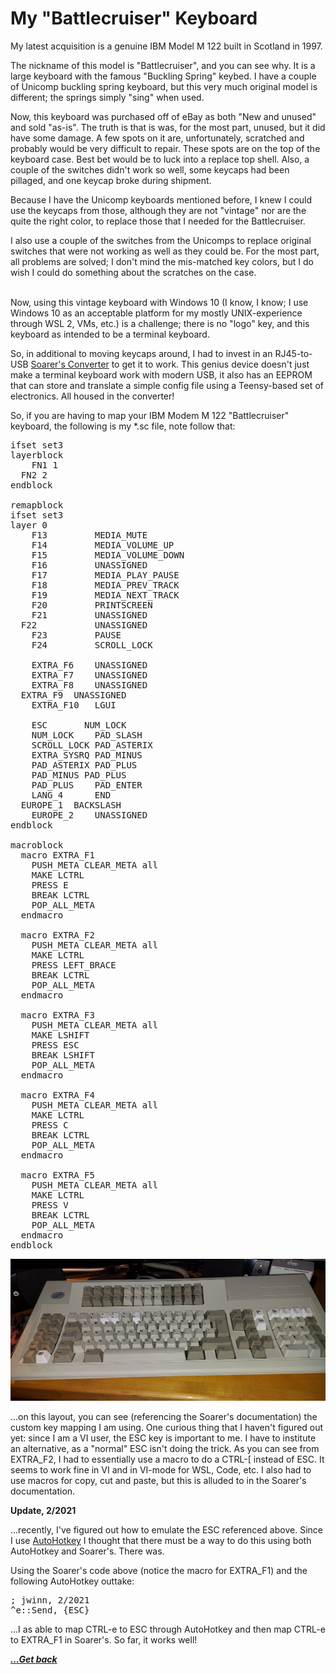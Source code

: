 # My "Battlecruiser" Keyboard

My latest acquisition is a genuine IBM Model M 122 built in Scotland in 1997.

The nickname of this model is "Battlecruiser", and you can see why.  It is a large keyboard with the famous "Buckling Spring" keybed.  I have a couple of Unicomp buckling spring keyboard, but this very much original model is different; the springs simply "sing" when used.

Now, this keyboard was purchased off of eBay as both "New and unused" and sold "as-is".  The truth is that is was, for the most part, unused, but it did have some damage.  A few spots on it are, unfortunately, scratched and probably would be very difficult to repair. These spots are on the top of the keyboard case.  Best bet would be to luck into a replace top shell. Also, a couple of the switches didn't work so well, some keycaps had been pillaged, and one keycap broke during shipment.

Because I have the Unicomp keyboards mentioned before, I knew I could use the keycaps from those, although they are not "vintage" nor are the quite the right color, to replace those that I needed for the Battlecruiser.  

I also use a couple of the switches from the Unicomps to replace original switches that were not working as well as they could be.  For the most part, all problems are solved; I don't mind the mis-matched key colors, but I do wish I could do something about the scratches on the case.

<br>
Now, using this vintage keyboard with Windows 10 (I know, I know; I use Windows 10 as an acceptable platform for my mostly UNIX-experience through WSL 2, VMs, etc.) is a challenge; there is no "logo" key, and this keyboard as intended to be a terminal keyboard.

So, in additional to moving keycaps around, I had to invest in an RJ45-to-USB [Soarer's Converter](https://deskthority.net/viewtopic.php?f=7&t=2510&start=) to get it to work.  This genius device doesn't just make a terminal keyboard work with modern USB, it also has an EEPROM that can store and translate a simple config file using a Teensy-based set of electronics.  All housed in the converter!

So, if you are having to map your IBM Modem M 122 "Battlecruiser" keyboard, the following is my *.sc file, note follow that:

<pre>
ifset set3
layerblock
	FN1 1
  FN2 2
endblock

remapblock
ifset set3
layer 0
	F13			MEDIA_MUTE
	F14			MEDIA_VOLUME_UP
	F15			MEDIA_VOLUME_DOWN
	F16			UNASSIGNED
	F17			MEDIA_PLAY_PAUSE
	F18			MEDIA_PREV_TRACK
	F19			MEDIA_NEXT_TRACK
	F20			PRINTSCREEN
	F21			UNASSIGNED
  F22			UNASSIGNED
	F23			PAUSE
	F24			SCROLL_LOCK

	EXTRA_F6	UNASSIGNED
	EXTRA_F7	UNASSIGNED
	EXTRA_F8	UNASSIGNED
  EXTRA_F9  UNASSIGNED
	EXTRA_F10	LGUI
	
	ESC       NUM_LOCK
	NUM_LOCK	PAD_SLASH
	SCROLL_LOCK	PAD_ASTERIX
	EXTRA_SYSRQ	PAD_MINUS
	PAD_ASTERIX	PAD_PLUS
	PAD_MINUS PAD_PLUS
	PAD_PLUS	PAD_ENTER
	LANG_4		END
  EUROPE_1  BACKSLASH
	EUROPE_2	UNASSIGNED
endblock

macroblock
  macro EXTRA_F1
    PUSH_META CLEAR_META all
    MAKE LCTRL
    PRESS E
    BREAK LCTRL
    POP_ALL_META
  endmacro

  macro EXTRA_F2
    PUSH_META CLEAR_META all
    MAKE LCTRL
    PRESS LEFT_BRACE
    BREAK LCTRL
    POP_ALL_META
  endmacro

  macro EXTRA_F3
    PUSH_META CLEAR_META all
    MAKE LSHIFT
    PRESS ESC
    BREAK LSHIFT
    POP_ALL_META
  endmacro

  macro EXTRA_F4
    PUSH_META CLEAR_META all
    MAKE LCTRL
    PRESS C
    BREAK LCTRL
    POP_ALL_META
  endmacro

  macro EXTRA_F5
    PUSH_META CLEAR_META all
    MAKE LCTRL
    PRESS V
    BREAK LCTRL
    POP_ALL_META
  endmacro
endblock
</pre>

![My 1997 IBM Modem M 122 "Battlecruiser"](../battlecruiser.jpg)

...on this layout, you can see (referencing the Soarer's documentation) the custom key mapping I am using.  One curious thing that I haven't figured out yet:  since I am a VI user, the ESC key is important to me.  I have to institute an alternative, as a "normal" ESC isn't doing the trick.  As you can see from EXTRA_F2, I had to essentially use a macro to do a CTRL-[ instead of ESC.  It seems to work fine in VI and in VI-mode for WSL, Code, etc.  I also had to use macros for copy, cut and paste, but this is alluded to in the Soarer's documentation.

<strong> Update, 2/2021 </strong>

...recently, I've figured out how to emulate the ESC referenced above.  Since I use [AutoHotkey](https://www.autohotkey.com/) I thought that there must be a way to do this using both AutoHotkey and Soarer's.  There was.

Using the Soarer's code above (notice the macro for EXTRA_F1) and the following AutoHotkey outtake:

<pre>
; jwinn, 2/2021
^e::Send, {ESC}
</pre>

...I as able to map CTRL-e to ESC through AutoHotkey and then map CTRL-e to EXTRA_F1 in Soarer's.  So far, it works well!

[***...Get back***](../it-the-hard-way.html)
